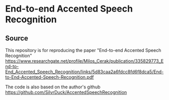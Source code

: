 # End-to-end Accented Speech Recognition
## Source
This repository is for reproducing the paper "End-to-end Accented Speech Recognition"  <https://www.researchgate.net/profile/Milos_Cerak/publication/335829773_End-to-End_Accented_Speech_Recognition/links/5d83caa2a6fdcc8fd6f8dca5/End-to-End-Accented-Speech-Recognition.pdf>

The code is also based on the author's github <https://github.com/SilvrDuck/AccentedSpeechRecognition>
